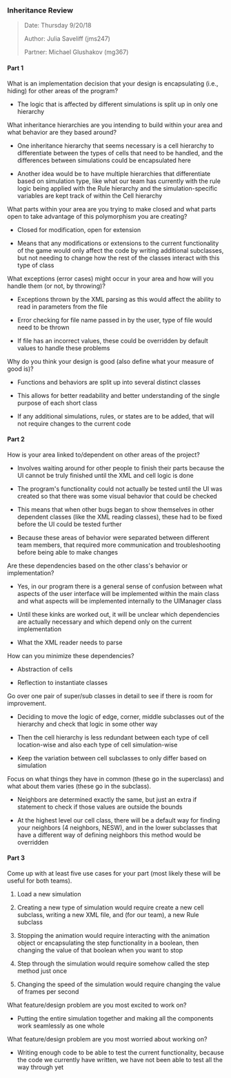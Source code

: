 ### Inheritance Review

> Date: Thursday 9/20/18
>
> Author:  Julia Saveliff (jms247)
>
> Partner:  Michael Glushakov (mg367)

#### Part 1

What is an implementation decision that your design is encapsulating (i.e., hiding) for other areas of the program?

* The logic that is affected by different simulations is split up in only one hierarchy

What inheritance hierarchies are you intending to build within your area and what behavior are they based around?

* One inheritance hierarchy that seems necessary is a cell hierarchy to differentiate between the types of cells that 
need to be handled, and the differences between simulations could be encapsulated here 

* Another idea would be to have multiple hierarchies that differentiate based on simulation type, like what our team 
has currently with the rule logic being applied with the Rule hierarchy and the simulation-specific variables are 
kept track of within the Cell hierarchy

What parts within your area are you trying to make closed and what parts open to take advantage of this polymorphism you are creating?

* Closed for modification, open for extension

* Means that any modifications or extensions to the current functionality of the game would only affect the code
by writing additional subclasses, but not needing to change how the rest of the classes interact with this type of class

What exceptions (error cases) might occur in your area and how will you handle them (or not, by throwing)?

* Exceptions thrown by the XML parsing as this would affect the ability to read in parameters from the file 

* Error checking for file name passed in by the user, type of file would need to be thrown 

* If file has an incorrect values, these could be overridden by default values to handle these problems

Why do you think your design is good (also define what your measure of good is)?

* Functions and behaviors are split up into several distinct classes 

* This allows for better readability and better understanding of the single purpose of each short class 

* If any additional simulations, rules, or states are to be added, that will not require changes to the current code


#### Part 2

How is your area linked to/dependent on other areas of the project?

* Involves waiting around for other people to finish their parts because the UI cannot be truly finished until 
the XML and cell logic is done 

* The program's functionality could not actually be tested until the UI was created so that there was some visual 
behavior that could be checked

* This means that when other bugs began to show themselves in other dependent classes (like the XML reading classes), 
these had to be fixed before the UI could be tested further 

* Because these areas of behavior were separated between different team members, that required more communication
and troubleshooting before being able to make changes

Are these dependencies based on the other class's behavior or implementation?

* Yes, in our program there is a general sense of confusion between what aspects of the user interface will be implemented
within the main class and what aspects will be implemented internally to the UIManager class 

* Until these kinks are worked out, it will be unclear which dependencies are actually necessary and which depend only
on the current implementation 

* What the XML reader needs to parse 

How can you minimize these dependencies?

* Abstraction of cells 

* Reflection to instantiate classes 

Go over one pair of super/sub classes in detail to see if there is room for improvement. 

* Deciding to move the logic of edge, corner, middle subclasses out of the hierarchy and check that logic in some other way

* Then the cell hierarchy is less redundant between each type of cell location-wise and also each type of cell 
simulation-wise 

* Keep the variation between cell subclasses to only differ based on simulation 

Focus on what things they have in common (these go in the superclass) and what about them varies (these go in the subclass).

* Neighbors are determined exactly the same, but just an extra if statement to check if those values are outside the bounds 

* At the highest level our cell class, there will be a default way for finding your neighbors (4 neighbors, NESW), and 
in the lower subclasses that have a different way of defining neighbors this method would be overridden 

#### Part 3

Come up with at least five use cases for your part (most likely these will be useful for both teams).

1. Load a new simulation 

2. Creating a new type of simulation would require create a new cell subclass, writing a new XML file, and (for our team), a new Rule subclass

3. Stopping the animation would require interacting with the animation object or encapsulating the step functionality 
in a boolean, then changing the value of that boolean when you want to stop

4. Step through the simulation would require somehow called the step method just once 

5. Changing the speed of the simulation would require changing the value of frames per second 

What feature/design problem are you most excited to work on?

* Putting the entire simulation together and making all the components work seamlessly as one whole

What feature/design problem are you most worried about working on?

* Writing enough code to be able to test the current functionality, because the code we currently have written, we have 
not been able to test all the way through yet 
